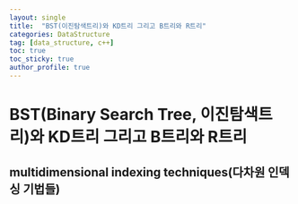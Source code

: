 ```yaml
---
layout: single
title:  "BST(이진탐색트리)와 KD트리 그리고 B트리와 R트리"
categories: DataStructure
tag: [data_structure, c++]
toc: true
toc_sticky: true
author_profile: true
---
```


# BST(Binary Search Tree, 이진탐색트리)와 KD트리 그리고 B트리와 R트리
## multidimensional indexing techniques(다차원 인덱싱 기법들)
